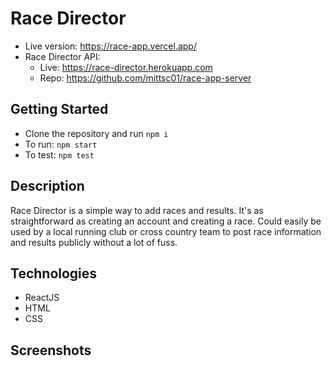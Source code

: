 # Race Director

* Live version: https://race-app.vercel.app/
* Race Director API:
    * Live: https://race-director.herokuapp.com
    * Repo: https://github.com/mittsc01/race-app-server



## Getting Started
* Clone the repository and run `npm i`
* To run: `npm start`
* To test: `npm test` 


## Description

Race Director is a simple way to add races and results.  It's as straightforward as creating an account and creating a race.  Could easily be used by a local running club or cross country team to post race information and results publicly without a lot of fuss.

## Technologies
* ReactJS
* HTML
* CSS

## Screenshots

